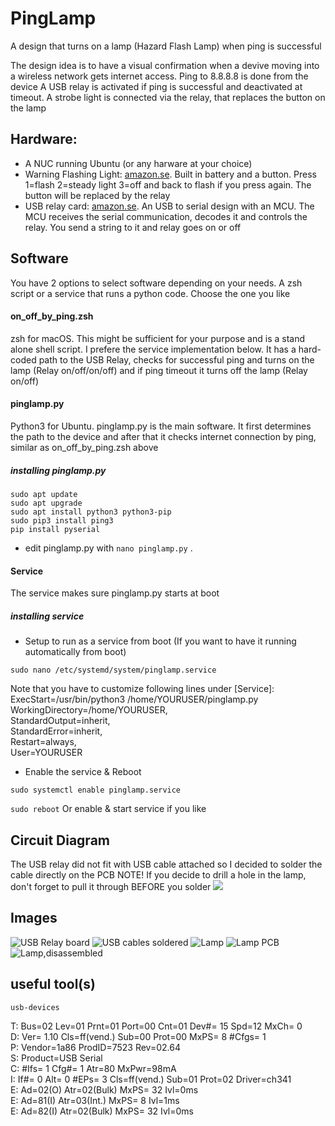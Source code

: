 # PingLamp
A design that turns on a lamp (Hazard Flash Lamp) when ping is successful

The design idea is to have a visual confirmation when a devive moving into a wireless network gets internet access.
Ping to 8.8.8.8 is done from the device
A USB relay is activated if ping is successful and deactivated at timeout.
A strobe light is connected via the relay, that replaces the button on the lamp


## Hardware:
- A NUC running Ubuntu (or any harware at your choice)
- Warning Flashing Light: [amazon.se](https://www.amazon.se/-/en/dp/B07FP3WT89?ref=ppx_yo2ov_dt_b_product_details&th=1). Built in battery and a button. Press 1=flash 2=steady light 3=off and back to flash if you press again. The button will be replaced by the relay
- USB relay card: [amazon.se](https://www.amazon.se/dp/B07DJ549LX?psc=1&ref=ppx_yo2ov_dt_b_product_details). An USB to serial design with an MCU. The MCU receives the serial communication, decodes it and controls the relay. You send a string to it and relay goes on or off
## Software
You have 2 options to select software depending on your needs. A zsh script or a service that runs a python code. Choose the one you like
#### on_off_by_ping.zsh
zsh for macOS. This might be sufficient for your purpose and is a stand alone shell script. I prefere the service implementation below. It has a hard-coded path to the USB Relay, checks for successful ping and turns on the lamp (Relay on/off/on/off) and if ping timeout it turns off the lamp (Relay on/off)
#### pinglamp.py
Python3 for Ubuntu. pinglamp.py is the main software. It first determines the path to the device and after that it checks internet connection by ping, similar as on_off_by_ping.zsh above
##### installing pinglamp.py
```sudo apt update```  
```sudo apt upgrade```  
```sudo apt install python3 python3-pip```  
```sudo pip3 install ping3```  
```pip install pyserial```  

- edit pinglamp.py with ```nano pinglamp.py``` . 

#### Service
The service makes sure pinglamp.py starts at boot
##### installing service
- Setup to run as a service from boot (If you want to have it running automatically from boot)

```sudo nano /etc/systemd/system/pinglamp.service```

Note that you have to customize following lines under [Service]:   
ExecStart=/usr/bin/python3 /home/YOURUSER/pinglamp.py  
WorkingDirectory=/home/YOURUSER,   
StandardOutput=inherit,  
StandardError=inherit,   
Restart=always,  
User=YOURUSER

- Enable the service & Reboot

```sudo systemctl enable pinglamp.service```

```sudo reboot```
Or enable & start service if you like
## Circuit Diagram
The USB relay did not fit with USB cable attached so I decided to solder the cable directly on the PCB
NOTE! If you decide to drill a hole in the lamp, don't forget to pull it through BEFORE you solder
![](/assets/diagram.jpg)
## Images
![USB Relay board](/assets/usb_relay.jpg)
![USB cables soldered](/assets/usb_cables_soldered.jpg)
![Lamp](/assets/lamp_pcb_button.jpg)
![Lamp PCB](/assets/lamp_pcb.jpg)
![Lamp,disassembled](/assets/lamp_disassembled.jpg)

## useful tool(s)
```usb-devices```


T:  Bus=02 Lev=01 Prnt=01 Port=00 Cnt=01 Dev#= 15 Spd=12  MxCh= 0  
D:  Ver= 1.10 Cls=ff(vend.) Sub=00 Prot=00 MxPS= 8 #Cfgs=  1  
P:  Vendor=1a86 ProdID=7523 Rev=02.64  
S:  Product=USB Serial  
C:  #Ifs= 1 Cfg#= 1 Atr=80 MxPwr=98mA  
I:  If#= 0 Alt= 0 #EPs= 3 Cls=ff(vend.) Sub=01 Prot=02 Driver=ch341  
E:  Ad=02(O) Atr=02(Bulk) MxPS=  32 Ivl=0ms  
E:  Ad=81(I) Atr=03(Int.) MxPS=   8 Ivl=1ms  
E:  Ad=82(I) Atr=02(Bulk) MxPS=  32 Ivl=0ms  

